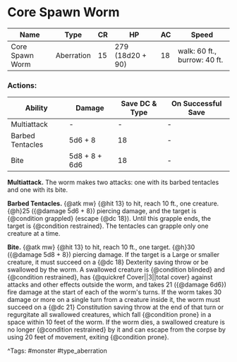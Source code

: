 # Core Spawn Worm

| Name | Type | CR | HP | AC | Speed |
|------|------|----|----|----|-------|
| Core Spawn Worm | Aberration | 15 | 279 (18d20 + 90) | 18 | walk: 60 ft., burrow: 40 ft. |

### Actions:

| Ability | Damage | Save DC & Type | On Successful Save |
|---------|--------|----------------|--------------------|
| Multiattack | - | - | - |
| Barbed Tentacles | 5d6 + 8 | 18 | - |
| Bite | 5d8 + 8 + 6d6 | 18 | - |


**Multiattack.** The worm makes two attacks: one with its barbed tentacles and one with its bite.

**Barbed Tentacles.** {@atk mw} {@hit 13} to hit, reach 10 ft., one creature. {@h}25 ({@damage 5d6 + 8}) piercing damage, and the target is {@condition grappled} (escape {@dc 18}). Until this grapple ends, the target is {@condition restrained}. The tentacles can grapple only one creature at a time.

**Bite.** {@atk mw} {@hit 13} to hit, reach 10 ft., one target. {@h}30 ({@damage 5d8 + 8}) piercing damage. If the target is a Large or smaller creature, it must succeed on a {@dc 18} Dexterity saving throw or be swallowed by the worm. A swallowed creature is {@condition blinded} and {@condition restrained}, has {@quickref Cover||3||total cover} against attacks and other effects outside the worm, and takes 21 ({@damage 6d6}) fire damage at the start of each of the worm's turns. If the worm takes 30 damage or more on a single turn from a creature inside it, the worm must succeed on a {@dc 21} Constitution saving throw at the end of that turn or regurgitate all swallowed creatures, which fall {@condition prone} in a space within 10 feet of the worm. If the worm dies, a swallowed creature is no longer {@condition restrained} by it and can escape from the corpse by using 20 feet of movement, exiting {@condition prone}.

^Tags: #monster #type_aberration